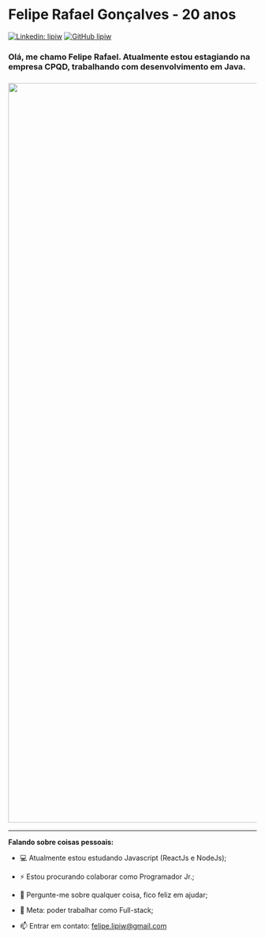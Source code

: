 # Felipe Rafael Gonçalves - 20 anos
[![Linkedin: lipiw](https://img.shields.io/badge/-lipiw-blue?style=flat-square&logo=Linkedin&logoColor=white&link=https://www.linkedin.com/in/lipiw/)](https://www.linkedin.com/in/lipiw/)
[![GitHub lipiw](https://img.shields.io/github/followers/lipiw?label=follow&style=social)](https://github.com/lipiw)

### <p>Olá, me chamo Felipe Rafael. Atualmente estou estagiando na empresa CPQD, trabalhando com desenvolvimento em Java.</p>
### <img src="https://media.giphy.com/media/f3iwJFOVOwuy7K6FFw/giphy.gif" width="1500" heigth="250">

---
**Falando sobre coisas pessoais:**

- 💻 Atualmente estou estudando Javascript (ReactJs e NodeJs);

- ⚡️ Estou procurando colaborar como Programador Jr.;

- 💬 Pergunte-me sobre qualquer coisa, fico feliz em ajudar;

- 📝 Meta: poder trabalhar como Full-stack;

- 📫 Entrar em contato: felipe.lipiw@gmail.com
